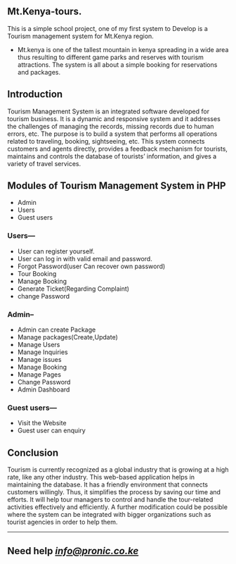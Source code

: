 ## Mt.Kenya-tours.
This is a simple school project, one of my first system to Develop is a Tourism management system for Mt.Kenya region.
- Mt.kenya is one of the tallest mountain in kenya spreading in a wide area thus resulting to different game parks and reserves with tourism attractions.
The system is all about a simple booking for reservations and packages.



## Introduction
Tourism Management System is an integrated software developed for tourism business. It is a dynamic and responsive system
and it addresses the challenges of managing the records, missing records due to human errors, etc. The purpose is to build a
system that performs all operations related to traveling, booking, sightseeing, etc. This system connects customers and agents
directly, provides a feedback mechanism for tourists, maintains and controls the database of tourists’ information, and gives a
variety of travel services. 

## Modules of Tourism Management System in PHP
- Admin
- Users
- Guest users
### Users—

- User can register yourself.
- User can log in with valid email and password.
- Forgot Password(user Can recover own password)
- Tour Booking
- Manage Booking
- Generate Ticket(Regarding Complaint)
- change Password
### Admin–

- Admin can create Package
- Manage packages(Create,Update)
- Manage Users
- Manage Inquiries
- Manage issues
- Manage Booking
- Manage Pages
- Change Password
- Admin Dashboard
### Guest users—

- Visit the Website
- Guest user can enquiry


## Conclusion
Tourism is currently recognized as a global industry that is growing at a high rate, like any other industry. 
This web-based application helps in maintaining the database. It has a friendly environment that connects customers willingly.
Thus, it simplifies the process by saving our time and efforts. It will help tour managers to control and handle the tour-related 
activities effectively and efficiently. A further modification could be possible where the system can be integrated with bigger 
organizations such as tourist agencies in order to help them.

---
Need help *info@pronic.co.ke*
---
